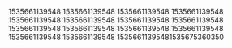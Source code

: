 1535661139548
1535661139548
1535661139548
1535661139548
1535661139548
1535661139548
1535661139548
1535661139548
1535661139548
1535661139548
1535661139548
1535661139548
1535661139548
1535661139548
15356611395481535675360350
